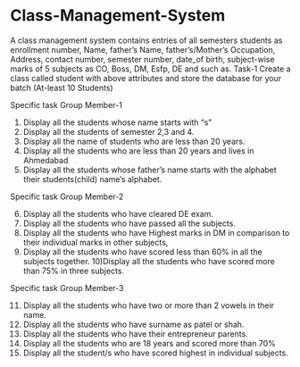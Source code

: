 # Class-Management-System
A class management system contains entries of all semesters students as enrollment number, Name, father’s Name, father’s/Mother’s Occupation, Address, contact number, semester number, date_of birth, subject-wise marks of 5 subjects as CO, Boss, DM, Esfp, DE and such as.
Task-1
Create a class called student with above attributes and store the database for your batch (At-least 10 Students)

Specific task Group Member-1

1) Display all the students whose name starts with “s”
2) Display all the students of semester 2,3 and 4.
3) Display all the name of students who are less than 20 years.
4) Display all the students who are less than 20 years and lives in Ahmedabad
5) Display all the students whose father’s name starts with the alphabet their students(child) name’s alphabet.

Specific task Group Member-2

6) Display all the students who have cleared DE exam.
7) Display all the students who have passed all the subjects.
8) Display all the students who have Highest marks in DM in comparison to their individual marks in other subjects,
9) Display all the students who have scored less than 60% in all the subjects together.
10)Display all the students who have scored more than 75% in three subjects.

Specific task Group Member-3

11) Display all the students who have two or more than 2 vowels in their name.
12) Display all the students who have surname as patel or shah.
13) Display all the students who have their entrepreneur parents.
14) Display all the students who are 18 years and scored more than 70%
15) Display all the student/s who have scored highest in individual subjects.
